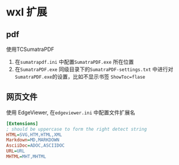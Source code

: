 
# wxl 扩展
## pdf
使用TCSumatraPDF
1. 在`sumatrapdf.ini` 中配置`SumatraPDF.exe` 所在位置
2. 在`SumatraPDF.exe` 同级目录下的`SumatraPDF-settings.txt` 中进行对`SumatraPDF.exe`的设置，比如不显示书签 `ShowToc=flase`
## 网页文件
使用 EdgeViewer, 在`edgeviewer.ini` 中配置文件扩展名
``` ini
[Extensions]
; should be uppercase to form the right detect string
HTML=SVG,HTM,HTML,XML
Markdown=MD,MARKDOWN
AsciiDoc=ADOC,ASCIIDOC
URL=URL
MHTML=MHT,MHTML
```

